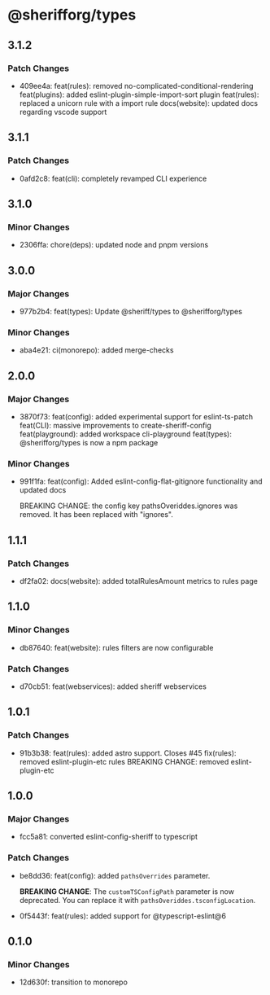 # @sherifforg/types

## 3.1.2

### Patch Changes

- 409ee4a: feat(rules): removed no-complicated-conditional-rendering
  feat(plugins): added eslint-plugin-simple-import-sort plugin
  feat(rules): replaced a unicorn rule with a import rule
  docs(website): updated docs regarding vscode support

## 3.1.1

### Patch Changes

- 0afd2c8: feat(cli): completely revamped CLI experience

## 3.1.0

### Minor Changes

- 2306ffa: chore(deps): updated node and pnpm versions

## 3.0.0

### Major Changes

- 977b2b4: feat(types): Update @sheriff/types to @sherifforg/types

### Minor Changes

- aba4e21: ci(monorepo): added merge-checks

## 2.0.0

### Major Changes

- 3870f73: feat(config): added experimental support for eslint-ts-patch
  feat(CLI): massive improvements to create-sheriff-config
  feat(playground): added workspace cli-playground
  feat(types): @sherifforg/types is now a npm package

### Minor Changes

- 991f1fa: feat(config): Added eslint-config-flat-gitignore functionality and updated docs

  BREAKING CHANGE: the config key pathsOveriddes.ignores was removed. It has been replaced with "ignores".

## 1.1.1

### Patch Changes

- df2fa02: docs(website): added totalRulesAmount metrics to rules page

## 1.1.0

### Minor Changes

- db87640: feat(website): rules filters are now configurable

### Patch Changes

- d70cb51: feat(webservices): added sheriff webservices

## 1.0.1

### Patch Changes

- 91b3b38: feat(rules): added astro support. Closes #45
  fix(rules): removed eslint-plugin-etc rules
  BREAKING CHANGE: removed eslint-plugin-etc

## 1.0.0

### Major Changes

- fcc5a81: converted eslint-config-sheriff to typescript

### Patch Changes

- be8dd36: feat(config): added `pathsOverrides` parameter.

  **BREAKING CHANGE**: The `customTSConfigPath` parameter is now deprecated. You can replace it with `pathsOveriddes.tsconfigLocation`.

- 0f5443f: feat(rules): added support for @typescript-eslint@6

## 0.1.0

### Minor Changes

- 12d630f: transition to monorepo
